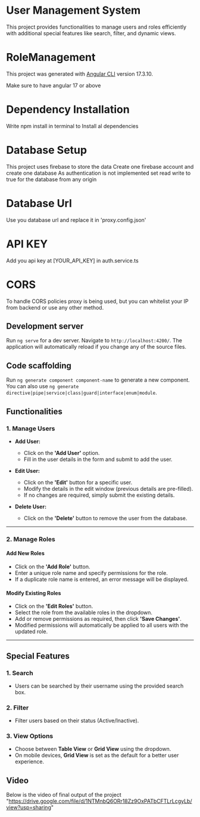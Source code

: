 # User Management System

This project provides functionalities to manage users and roles efficiently with additional special features like search, filter, and dynamic views.




# RoleManagement

This project was generated with [Angular CLI](https://github.com/angular/angular-cli) version 17.3.10.

Make sure to have angular 17 or above

# Dependency Installation
Write npm install in terminal to Install al dependencies

# Database Setup
This project uses firebase to store the data
Create one firebase account and create one database
As authentication is not implemented set read write to true for the database from any origin

# Database Url
Use you database url and replace it in 'proxy.config.json'

# API KEY
Add you api key at [YOUR_API_KEY] in auth.service.ts
# CORS
To handle CORS policies proxy is being used, but you can whitelist your IP from backend or use any other method.

## Development server

Run `ng serve` for a dev server. Navigate to `http://localhost:4200/`. The application will automatically reload if you change any of the source files.

## Code scaffolding

Run `ng generate component component-name` to generate a new component. You can also use `ng generate directive|pipe|service|class|guard|interface|enum|module`.


## Functionalities

### **1. Manage Users**
- **Add User:**
  - Click on the **'Add User'** option.
  - Fill in the user details in the form and submit to add the user.

- **Edit User:**
  - Click on the **'Edit'** button for a specific user.
  - Modify the details in the edit window (previous details are pre-filled).
  - If no changes are required, simply submit the existing details.

- **Delete User:**
  - Click on the **'Delete'** button to remove the user from the database.

---

### **2. Manage Roles**

#### **Add New Roles**
- Click on the **'Add Role'** button.
- Enter a unique role name and specify permissions for the role.
- If a duplicate role name is entered, an error message will be displayed.

#### **Modify Existing Roles**
- Click on the **'Edit Roles'** button.
- Select the role from the available roles in the dropdown.
- Add or remove permissions as required, then click **'Save Changes'**.
- Modified permissions will automatically be applied to all users with the updated role.

---

## Special Features

### **1. Search**
- Users can be searched by their username using the provided search box.

### **2. Filter**
- Filter users based on their status (Active/Inactive).

### **3. View Options**
- Choose between **Table View** or **Grid View** using the dropdown.
- On mobile devices, **Grid View** is set as the default for a better user experience.

## Video
Below is the video of final output of the project
"https://drive.google.com/file/d/1NTMnbQ6ORr18Zz9OxPATbCFTLrLcgyLb/view?usp=sharing"